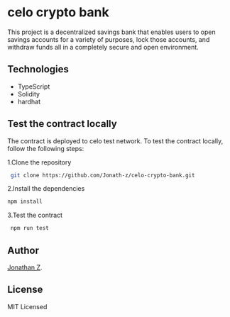 # celo crypto bank

This project is a decentralized savings bank that enables users to open savings accounts for a variety of purposes, lock those accounts, and withdraw funds all in a completely secure and open environment.

## Technologies

- TypeScript
- Solidity
- hardhat

## Test the contract locally

The contract is deployed to celo test network.
To test the contract locally, follow the following steps:

1.Clone the repository

```sh
 git clone https://github.com/Jonath-z/celo-crypto-bank.git
```

2.Install the dependencies

```sh
npm install
```

3.Test the contract

```sh
 npm run test
```

## Author

[Jonathan Z](https://github.com/Jonath-z).

## License

MIT Licensed
